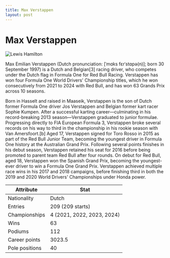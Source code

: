 ```yaml
---
title: Max Verstappen
layout: post
---
```


# Max Verstappen

![Lewis Hamilton](https://upload.wikimedia.org/wikipedia/commons/thumb/5/52/2024-08-25_Motorsport%2C_Formel_1%2C_Gro%C3%9Fer_Preis_der_Niederlande_2024_STP_3973_by_Stepro_%28medium_crop%29.jpg/220px-2024-08-25_Motorsport%2C_Formel_1%2C_Gro%C3%9Fer_Preis_der_Niederlande_2024_STP_3973_by_Stepro_%28medium_crop%29.jpg)

Max Emilian Verstappen (Dutch pronunciation: [ˈmɑks fɛrˈstɑpə(n)]; born 30 September 1997) is a Dutch and Belgian[3] racing driver, who competes under the Dutch flag in Formula One for Red Bull Racing. Verstappen has won four Formula One World Drivers' Championship titles, which he won consecutively from 2021 to 2024 with Red Bull, and has won 63 Grands Prix across 10 seasons.


Born in Hasselt and raised in Maaseik, Verstappen is the son of Dutch former Formula One driver Jos Verstappen and Belgian former kart racer Sophie Kumpen. After a successful karting career—culminating in his record-breaking 2013 season—Verstappen graduated to junior formulae. Progressing directly to FIA European Formula 3, Verstappen broke several records on his way to third in the championship in his rookie season with Van Amersfoort.[b] Aged 17, Verstappen signed for Toro Rosso in 2015 as part of the Red Bull Junior Team, becoming the youngest driver in Formula One history at the Australian Grand Prix. Following several points finishes in his debut season, Verstappen retained his seat for 2016 before being promoted to parent team Red Bull after four rounds. On debut for Red Bull, aged 18, Verstappen won the Spanish Grand Prix, becoming the youngest-ever driver to win a Formula One Grand Prix. Verstappen achieved multiple race wins in his 2017 and 2018 campaigns, before finishing third in both the 2019 and 2020 World Drivers' Championships under Honda power.


| Attribute | Stat |
|------------------|-------|
| Nationality | Dutch |
| Entries | 209 (209 starts) |
| Championships | 4 (2021, 2022, 2023, 2024) |
| Wins | 63 |
| Podiums | 112 |
| Career points | 3023.5 |
| Pole positions | 40 |


